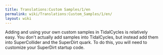 ```yaml
---
title: Translations:Custom Samples/1/en
permalink: wiki/Translations:Custom_Samples/1/en/
layout: wiki
---
```


Adding and using your own custom samples in TidalCycles is relatively
easy. You don't actually add samples into TidalCycles, but instead add
them into SuperCollider and the SuperDirt quark. To do this, you will
need to customize your SuperDirt startup code.
